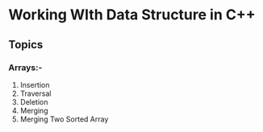 # Working WIth Data Structure in C++

## Topics

### Arrays:-
1. Insertion
2. Traversal
3. Deletion
4. Merging
5. Merging Two Sorted Array